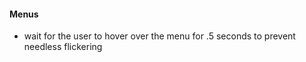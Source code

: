 #### Menus

+ wait for the user to hover over the menu for .5 seconds to prevent needless flickering
